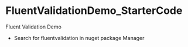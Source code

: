 # FluentValidationDemo_StarterCode
Fluent Validation Demo

- Search for fluentvalidation in nuget package Manager
